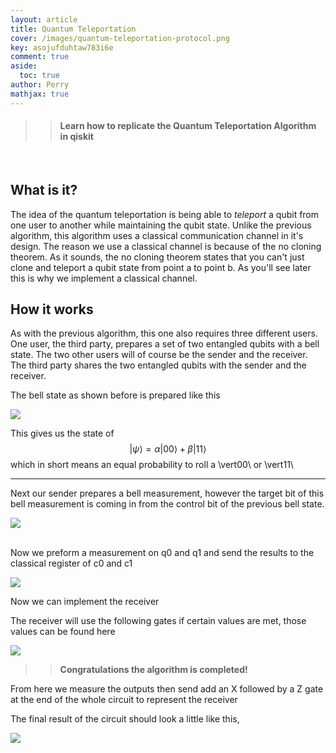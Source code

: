 ```yaml
---
layout: article
title: Quantum Teleportation
cover: /images/quantum-teleportation-protocol.png
key: asojufduhtaw783i6e
comment: true
aside:
  toc: true
author: Perry
mathjax: true
---
```


>> #### Learn how to replicate the Quantum Teleportation Algorithm in qiskit

<br>

<!--more-->

<!--<script>

  let xmlHttp = new XMLHttpRequest();
  xmlHttp.open('GET', 'https://hitcounter.pythonanywhere.com/count', false);
  xmlHttp.send(null);
  count = xmlHttp.responseText;

</script>

<center>
<div class="card">
  <div class="card__content">
    <p class="warning">
    Views: <Strong>
    <script type="text/javascript">
            document.write(count)
    </script>
    </Strong>
    </p>
  </div>
</div>
</center> -->

## What is it?

The idea of the quantum teleportation is being able to *teleport* a qubit from one user to another while maintaining the qubit state. Unlike the previous algorithm, this algorithm uses a classical communication channel in it's design. The reason we use a classical channel is because of the no cloning theorem. As it sounds, the no cloning theorem states that you can't just clone and teleport a qubit state from point a to point b. As you'll see later this is why we implement a classical channel.

## How it works

As with the previous algorithm, this one also requires three different users. One user, the third party, prepares a set of two entangled qubits with a bell state. The two other users will of course be the sender and the receiver. The third party shares the two entangled qubits with the sender and the receiver.

The bell state as shown before is prepared like this 

<div class="card">
  <div class="card__image">
    <img class="image" src="/images/bell-state-quantum-qiskit.png"/>
  </div>
</div>

This gives us the state of $$\vert\psi\rangle = \alpha\vert00\rangle + \beta\vert11\rangle$$ which in short means an equal probability to roll a \vert00\ or \vert11\

---

Next our sender prepares a bell measurement, however the target bit of this bell measurement is coming in from the control bit of the previous bell state.

<div class="card">
  <div class="card__image">
    <img class="image" src="/images/quantum-teleportation-algorithm.png"/>
  </div>
</div>

<br>

Now we preform a measurement on q0 and q1 and send the results to the classical register of c0 and c1 

<div class="card">
  <div class="card__image">
    <img class="image" src="/images/quantum-teleportation-article.png"/>
  </div>
</div>

Now we can implement the receiver 

The receiver will use the following gates if certain values are met, those values can be found here 

<div class="card">
  <div class="card__image">
    <img class="image" src="/images/quantum-teleportation-experiment.png"/>
  </div>
</div>

>> <strong>Congratulations the algorithm is completed!</strong>

From here we measure the outputs then send add an X followed by a Z gate at the end of the whole circuit to represent the receiver

The final result of the circuit should look a little like this,

<div class="card">
  <div class="card__image">
    <img class="image" src="/images/quantum-teleportation-and-entanglement.png"/>
  </div>
</div>




